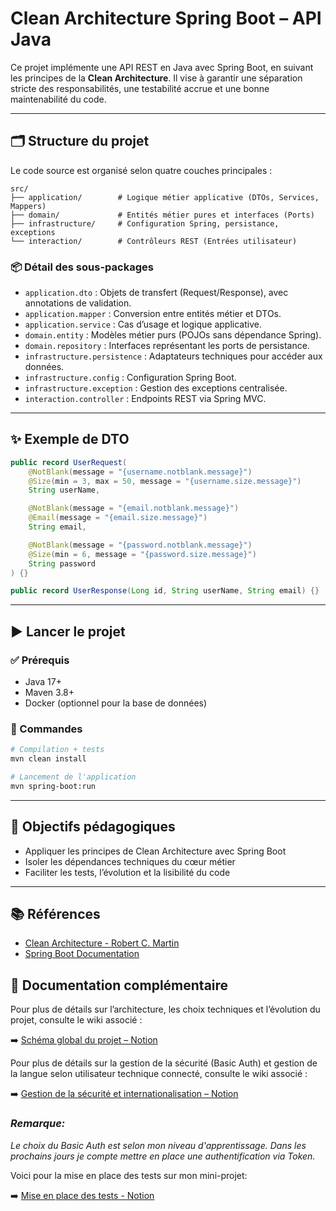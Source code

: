 # Clean Architecture Spring Boot – API Java

Ce projet implémente une API REST en Java avec Spring Boot, en suivant les principes de la **Clean Architecture**. Il vise à garantir une séparation stricte des responsabilités, une testabilité accrue et une bonne maintenabilité du code.

---

## 🗂️ Structure du projet

Le code source est organisé selon quatre couches principales :

```
src/
├── application/        # Logique métier applicative (DTOs, Services, Mappers)
├── domain/             # Entités métier pures et interfaces (Ports)
├── infrastructure/     # Configuration Spring, persistance, exceptions
└── interaction/        # Contrôleurs REST (Entrées utilisateur)
```

### 📦 Détail des sous-packages

- `application.dto` : Objets de transfert (Request/Response), avec annotations de validation.  
- `application.mapper` : Conversion entre entités métier et DTOs.  
- `application.service` : Cas d’usage et logique applicative.  
- `domain.entity` : Modèles métier purs (POJOs sans dépendance Spring).  
- `domain.repository` : Interfaces représentant les ports de persistance.  
- `infrastructure.persistence` : Adaptateurs techniques pour accéder aux données.  
- `infrastructure.config` : Configuration Spring Boot.  
- `infrastructure.exception` : Gestion des exceptions centralisée.  
- `interaction.controller` : Endpoints REST via Spring MVC.  

---

## ✨ Exemple de DTO

```java
public record UserRequest(
    @NotBlank(message = "{username.notblank.message}")
    @Size(min = 3, max = 50, message = "{username.size.message}")
    String userName,

    @NotBlank(message = "{email.notblank.message}")
    @Email(message = "{email.size.message}")
    String email,

    @NotBlank(message = "{password.notblank.message}")
    @Size(min = 6, message = "{password.size.message}")
    String password
) {}
```

```java
public record UserResponse(Long id, String userName, String email) {}
```

---

## ▶️ Lancer le projet

### ✅ Prérequis

- Java 17+  
- Maven 3.8+  
- Docker (optionnel pour la base de données)  

### 🚀 Commandes

```bash
# Compilation + tests
mvn clean install

# Lancement de l'application
mvn spring-boot:run
```

---

## 🎯 Objectifs pédagogiques

- Appliquer les principes de Clean Architecture avec Spring Boot  
- Isoler les dépendances techniques du cœur métier  
- Faciliter les tests, l’évolution et la lisibilité du code  

---

## 📚 Références

- [Clean Architecture - Robert C. Martin](https://www.oreilly.com/library/view/clean-architecture/9780134494272/)  
- [Spring Boot Documentation](https://docs.spring.io/spring-boot/)

## 📘 Documentation complémentaire

Pour plus de détails sur l’architecture, les choix techniques et l’évolution du projet, consulte le wiki associé :

➡️ [Schéma global du projet – Notion](https://polite-payment-f71.notion.site/Sch-ma-global-du-projet-1d59b8a90bd9807fa706d5d9c579ad33?pvs=4)

Pour plus de détails sur la gestion de la sécurité (Basic Auth) et gestion de la langue selon utilisateur technique connecté, consulte le wiki associé :

➡️ [Gestion de la sécurité et internationalisation – Notion](https://polite-payment-f71.notion.site/S-curit-1e69b8a90bd980dca9f4ec80c7300c74?pvs=4)

### _Remarque:_
_Le choix du Basic Auth est selon mon niveau d'apprentissage.  Dans les prochains jours je compte mettre en place une authentification via Token._

Voici pour la mise en place des tests sur mon mini-projet:

➡️ [Mise en place des tests - Notion](https://polite-payment-f71.notion.site/Mise-en-place-des-tests-1d79b8a90bd9801eacf8f0bbd5253685?pvs=4)
